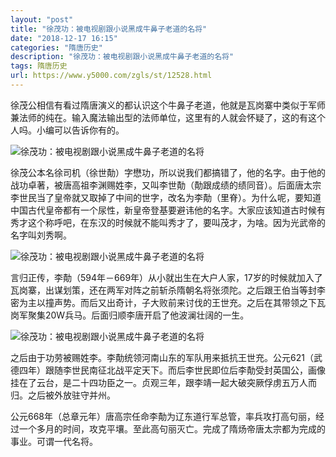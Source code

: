 ```yaml
---
layout: "post"
title: "徐茂功：被电视剧跟小说黑成牛鼻子老道的名将"
date: "2018-12-17 16:15"
categories: "隋唐历史"
description: "徐茂功：被电视剧跟小说黑成牛鼻子老道的名将"
tags: 隋唐历史
url: https://www.y5000.com/zgls/st/12528.html
---
```






徐茂公相信有看过隋唐演义的都认识这个牛鼻子老道，他就是瓦岗寨中类似于军师兼法师的纯在。输入魔法输出型的法师单位，这里有的人就会怀疑了，这的有这个人吗。小编可以告诉你有的。

![徐茂功：被电视剧跟小说黑成牛鼻子老道的名将](/uploads/allimg/170207/6-1F20G13546202.JPG)

徐茂公本名徐司机（徐世勣）字懋功，所以说我们都搞错了，他的名字。由于他的战功卓著，被唐高祖李渊赐姓李，又叫李世勣（勣跟成绩的绩同音）。后面唐太宗李世民当了皇帝就又取掉了中间的世字，改名为李勣（里脊）。为什么呢，要知道中国古代皇帝都有一个尿性，新皇帝登基要避讳他的名字。大家应该知道古时候有秀才这个称呼吧，在东汉的时候就不能叫秀才了，要叫茂才，为啥。因为光武帝的名字叫刘秀啊。

![徐茂功：被电视剧跟小说黑成牛鼻子老道的名将](/uploads/allimg/170207/6-1F20G1363J39.JPG)

言归正传，李勣（594年－669年）从小就出生在大户人家，17岁的时候就加入了瓦岗寨，出谋划策，还在两军对阵之前斩杀隋朝名将张须陀。之后跟王伯当等封李密为主以撞声势。而后又出奇计，子大败前来讨伐的王世充。之后在其带领之下瓦岗军聚集20W兵马。后面归顺李唐开启了他波澜壮阔的一生。

![徐茂功：被电视剧跟小说黑成牛鼻子老道的名将](/uploads/allimg/170207/6-1F20G13KW06.JPG)

之后由于功劳被赐姓李。李勣统领河南山东的军队用来抵抗王世充。公元621（武德四年）跟随李世民南征北战平定天下。而后李世民即位后李勣受封英国公，画像挂在了云台，是二十四功臣之一。贞观三年，跟李靖一起大破突厥俘虏五万人而归。之后被外放驻守并州。

公元668年（总章元年）唐高宗任命李勣为辽东道行军总管，率兵攻打高句丽，经过一个多月的时间，攻克平壤。至此高句丽灭亡。完成了隋炀帝唐太宗都为完成的事业。可谓一代名将。
